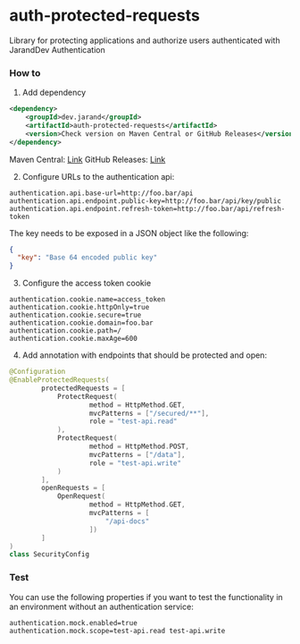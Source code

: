 # auth-protected-requests
Library for protecting applications and authorize users authenticated with JarandDev Authentication

### How to

1. Add dependency
```xml
<dependency>
    <groupId>dev.jarand</groupId>
    <artifactId>auth-protected-requests</artifactId>
    <version>Check version on Maven Central or GitHub Releases</version>
</dependency>
```
Maven Central: [Link](https://search.maven.org/artifact/dev.jarand/auth-protected-requests)
GitHub Releases: [Link](https://github.com/JarandDev/auth-protected-requests/releases)

2. Configure URLs to the authentication api:
```
authentication.api.base-url=http://foo.bar/api
authentication.api.endpoint.public-key=http://foo.bar/api/key/public
authentication.api.endpoint.refresh-token=http://foo.bar/api/refresh-token
```
The key needs to be exposed in a JSON object like the following:
```json
{
  "key": "Base 64 encoded public key"
}
```
3. Configure the access token cookie
```
authentication.cookie.name=access_token
authentication.cookie.httpOnly=true
authentication.cookie.secure=true
authentication.cookie.domain=foo.bar
authentication.cookie.path=/
authentication.cookie.maxAge=600
```
4. Add annotation with endpoints that should be protected and open:
```kotlin
@Configuration
@EnableProtectedRequests(
        protectedRequests = [
            ProtectRequest(
                    method = HttpMethod.GET,
                    mvcPatterns = ["/secured/**"],
                    role = "test-api.read"
            ),
            ProtectRequest(
                    method = HttpMethod.POST,
                    mvcPatterns = ["/data"],
                    role = "test-api.write"
            )
        ],
        openRequests = [
            OpenRequest(
                    method = HttpMethod.GET,
                    mvcPatterns = [
                        "/api-docs"
                    ])
        ]
)
class SecurityConfig
```

### Test
You can use the following properties if you want to test the functionality in an environment without an authentication service:
```
authentication.mock.enabled=true
authentication.mock.scope=test-api.read test-api.write
```
